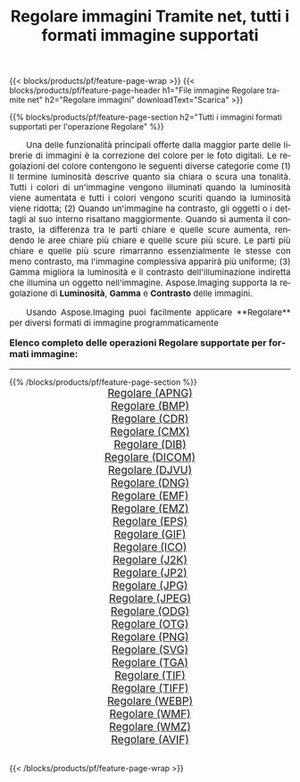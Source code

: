 ﻿---
title: Regolare immagini Tramite net, tutti i formati immagine supportati 
weight: 3920
url: /it/net/adjust/ 
lang: it
langdirlevel: 2
locales: zh-hans,ja,it,ru,de,es,fr,nl,id,lt,pl,pt,vi,tr,ko,zh-hant,ar,hi,th,sv,cs,uk,he
description: Usando Aspose.Imaging puoi facilmente Regolare immagini tramite net
---

{{< blocks/products/pf/feature-page-wrap >}}
{{< blocks/products/pf/feature-page-header h1="File immagine Regolare tramite net" h2="Regolare immagini" downloadText="Scarica" >}}


{{% blocks/products/pf/feature-page-section  h2="Tutti i immagini formati supportati per l'operazione Regolare" %}}
<p align="justify" style="text-indent:2em;font-size:15px;">
Una delle funzionalità principali offerte dalla maggior parte delle librerie di immagini è la correzione del colore per le foto digitali. Le regolazioni del colore contengono le seguenti diverse categorie come (1) Il termine luminosità descrive quanto sia chiara o scura una tonalità. Tutti i colori di un'immagine vengono illuminati quando la luminosità viene aumentata e tutti i colori vengono scuriti quando la luminosità viene ridotta; (2) Quando un'immagine ha contrasto, gli oggetti o i dettagli al suo interno risaltano maggiormente. Quando si aumenta il contrasto, la differenza tra le parti chiare e quelle scure aumenta, rendendo le aree chiare più chiare e quelle scure più scure. Le parti più chiare e quelle più scure rimarranno essenzialmente le stesse con meno contrasto, ma l'immagine complessiva apparirà più uniforme; (3) Gamma migliora la luminosità e il contrasto dell'illuminazione indiretta che illumina un oggetto nell'immagine. Aspose.Imaging supporta la regolazione di <b>Luminosità</b>, <b>Gamma</b> e <b>Contrasto</b> delle immagini.
</p>
<p align="justify" style="text-indent:2em;font-size:15px;">
Usando Aspose.Imaging puoi facilmente applicare **Regolare** per diversi formati di immagine programmaticamente
</p>
<h3 style="margin-top:16px;">
Elenco completo delle operazioni Regolare supportate per formati immagine:
</h3>
<hr/>
{{% /blocks/products/pf/feature-page-section %}}
<div class="container-fluid productfamilypage bg-gray">
    <div class="convertypes bg-gray agp-content section">
        <div class="container">
		<div class="row other-converters" style="gap: 10px;font-size: 19px;text-align:center;">
		    <div class='col-md-3 other-converter remove-lp remove-rp'><a href="/imaging/it/net/adjust/apng/" style="padding:15px;">Regolare (APNG)</a></div><div class='col-md-3 other-converter remove-lp remove-rp'><a href="/imaging/it/net/adjust/bmp/" style="padding:15px;">Regolare (BMP)</a></div><div class='col-md-3 other-converter remove-lp remove-rp'><a href="/imaging/it/net/adjust/cdr/" style="padding:15px;">Regolare (CDR)</a></div><div class='col-md-3 other-converter remove-lp remove-rp'><a href="/imaging/it/net/adjust/cmx/" style="padding:15px;">Regolare (CMX)</a></div><div class='col-md-3 other-converter remove-lp remove-rp'><a href="/imaging/it/net/adjust/dib/" style="padding:15px;">Regolare (DIB)</a></div><div class='col-md-3 other-converter remove-lp remove-rp'><a href="/imaging/it/net/adjust/dicom/" style="padding:15px;">Regolare (DICOM)</a></div><div class='col-md-3 other-converter remove-lp remove-rp'><a href="/imaging/it/net/adjust/djvu/" style="padding:15px;">Regolare (DJVU)</a></div><div class='col-md-3 other-converter remove-lp remove-rp'><a href="/imaging/it/net/adjust/dng/" style="padding:15px;">Regolare (DNG)</a></div><div class='col-md-3 other-converter remove-lp remove-rp'><a href="/imaging/it/net/adjust/emf/" style="padding:15px;">Regolare (EMF)</a></div><div class='col-md-3 other-converter remove-lp remove-rp'><a href="/imaging/it/net/adjust/emz/" style="padding:15px;">Regolare (EMZ)</a></div><div class='col-md-3 other-converter remove-lp remove-rp'><a href="/imaging/it/net/adjust/eps/" style="padding:15px;">Regolare (EPS)</a></div><div class='col-md-3 other-converter remove-lp remove-rp'><a href="/imaging/it/net/adjust/gif/" style="padding:15px;">Regolare (GIF)</a></div><div class='col-md-3 other-converter remove-lp remove-rp'><a href="/imaging/it/net/adjust/ico/" style="padding:15px;">Regolare (ICO)</a></div><div class='col-md-3 other-converter remove-lp remove-rp'><a href="/imaging/it/net/adjust/j2k/" style="padding:15px;">Regolare (J2K)</a></div><div class='col-md-3 other-converter remove-lp remove-rp'><a href="/imaging/it/net/adjust/jp2/" style="padding:15px;">Regolare (JP2)</a></div><div class='col-md-3 other-converter remove-lp remove-rp'><a href="/imaging/it/net/adjust/jpg/" style="padding:15px;">Regolare (JPG)</a></div><div class='col-md-3 other-converter remove-lp remove-rp'><a href="/imaging/it/net/adjust/jpeg/" style="padding:15px;">Regolare (JPEG)</a></div><div class='col-md-3 other-converter remove-lp remove-rp'><a href="/imaging/it/net/adjust/odg/" style="padding:15px;">Regolare (ODG)</a></div><div class='col-md-3 other-converter remove-lp remove-rp'><a href="/imaging/it/net/adjust/otg/" style="padding:15px;">Regolare (OTG)</a></div><div class='col-md-3 other-converter remove-lp remove-rp'><a href="/imaging/it/net/adjust/png/" style="padding:15px;">Regolare (PNG)</a></div><div class='col-md-3 other-converter remove-lp remove-rp'><a href="/imaging/it/net/adjust/svg/" style="padding:15px;">Regolare (SVG)</a></div><div class='col-md-3 other-converter remove-lp remove-rp'><a href="/imaging/it/net/adjust/tga/" style="padding:15px;">Regolare (TGA)</a></div><div class='col-md-3 other-converter remove-lp remove-rp'><a href="/imaging/it/net/adjust/tif/" style="padding:15px;">Regolare (TIF)</a></div><div class='col-md-3 other-converter remove-lp remove-rp'><a href="/imaging/it/net/adjust/tiff/" style="padding:15px;">Regolare (TIFF)</a></div><div class='col-md-3 other-converter remove-lp remove-rp'><a href="/imaging/it/net/adjust/webp/" style="padding:15px;">Regolare (WEBP)</a></div><div class='col-md-3 other-converter remove-lp remove-rp'><a href="/imaging/it/net/adjust/wmf/" style="padding:15px;">Regolare (WMF)</a></div><div class='col-md-3 other-converter remove-lp remove-rp'><a href="/imaging/it/net/adjust/wmz/" style="padding:15px;">Regolare (WMZ)</a></div><div class='col-md-3 other-converter remove-lp remove-rp'><a href="/imaging/it/net/adjust/avif/" style="padding:15px;">Regolare (AVIF)</a></div>
                </div>
        </div>
    </div>
</div>
<br/>

{{< /blocks/products/pf/feature-page-wrap >}}
